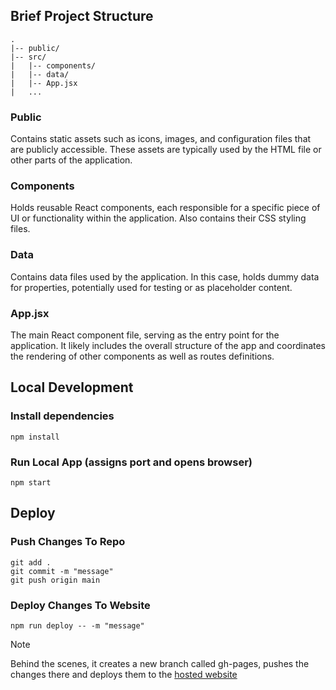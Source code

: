 ## Brief Project Structure
```
.
|-- public/
|-- src/
|   |-- components/
|   |-- data/
|   |-- App.jsx 
|   ... 
```

### Public
Contains static assets such as icons, images, and configuration files that are publicly accessible. These assets are typically used by the HTML file or other parts of the application.

### Components
Holds reusable React components, each responsible for a specific piece of UI or functionality within the application. Also contains their CSS styling files. 

### Data
Contains data files used by the application. In this case, holds dummy data for properties, potentially used for testing or as placeholder content.

### App.jsx 
The main React component file, serving as the entry point for the application. It likely includes the overall structure of the app and coordinates the rendering of other components as well as routes definitions.

## Local Development

### Install dependencies
```
npm install
```

### Run Local App (assigns port and opens browser)
```
npm start
```

## Deploy

### Push Changes To Repo
```
git add . 
git commit -m "message"
git push origin main
```

### Deploy Changes To Website
```
npm run deploy -- -m "message"
```
> [!NOTE]  
> Behind the scenes, it creates a new branch called gh-pages, pushes the changes there and deploys them to the [hosted website](https://juanfarber-compass.github.io/testing-website/)


